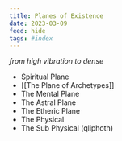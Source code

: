 ```yaml
---
title: Planes of Existence
date: 2023-03-09
feed: hide
tags: #index 
---
```


*from high vibration to dense*
- Spiritual Plane
- [[The Plane of Archetypes]]
- The Mental Plane
- The Astral Plane
- The Etheric Plane
- The Physical
- The Sub Physical (qliphoth)